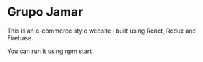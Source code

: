 # Grupo Jamar

This is an e-commerce style website I built using React, Redux and Firebase.

You can run it using npm start
